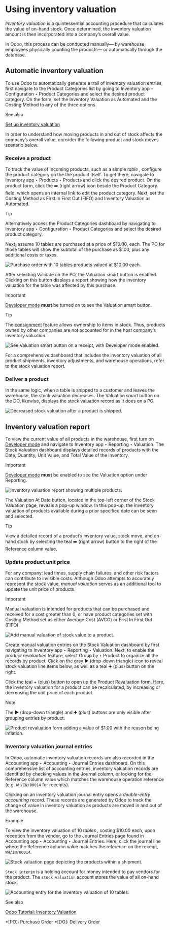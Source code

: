 # Using inventory valuation

_Inventory valuation_ is a quintessential accounting procedure that calculates
the value of on-hand stock. Once determined, the inventory valuation amount is
then incorporated into a company’s overall value.

In Odoo, this process can be conducted manually— by warehouse employees
physically counting the products— or automatically through the database.

## Automatic inventory valuation

To use Odoo to automatically generate a trail of inventory valuation entries,
first navigate to the Product Categories list by going to Inventory app ‣
Configuration ‣ Product Categories and select the desired product category. On
the form, set the Inventory Valuation as Automated and the Costing Method to
any of the three options.

See also

[Set up inventory valuation](inventory_valuation_config.html)

In order to understand how moving products in and out of stock affects the
company’s overall value, consider the following product and stock moves
scenario below.

### Receive a product

To track the value of incoming products, such as a simple _table_ , configure
the product category on the the product itself. To get there, navigate to
Inventory app ‣ Products ‣ Products and click the desired product. On the
product form, click the ➡️ (right arrow) icon beside the Product Category
field, which opens an internal link to edit the product category. Next, set
the Costing Method as First In First Out (FIFO) and Inventory Valuation as
Automated.

Tip

Alternatively access the Product Categories dashboard by navigating to
Inventory app ‣ Configuration ‣ Product Categories and select the desired
product category.

Next, assume 10 tables are purchased at a price of $10.00, each. The PO for
those tables will show the subtotal of the purchase as $100, plus any
additional costs or taxes.

![Purchase order with 10 tables products valued at $10.00
each.](../../../../../_images/purchase-order.png)

After selecting Validate on the PO, the Valuation smart button is enabled.
Clicking on this button displays a report showing how the inventory valuation
for the table was affected by this purchase.

Important

[Developer mode](../../../../general/developer_mode.html#developer-mode)
**must** be turned on to see the Valuation smart button.

Tip

The [consignment](../advanced_operations_warehouse/owned_stock.html) feature
allows ownership to items in stock. Thus, products owned by other companies
are not accounted for in the host company’s inventory valuation.

![See Valuation smart button on a receipt, with Developer mode
enabled.](../../../../../_images/valuation-smart-button.png)

For a comprehensive dashboard that includes the inventory valuation of all
product shipments, inventory adjustments, and warehouse operations, refer to
the stock valuation report.

### Deliver a product

In the same logic, when a table is shipped to a customer and leaves the
warehouse, the stock valuation decreases. The Valuation smart button on the
DO, likewise, displays the stock valuation record as it does on a PO.

![Decreased stock valuation after a product is
shipped.](../../../../../_images/decreased-stock-valuation.png)

## Inventory valuation report

To view the current value of all products in the warehouse, first turn on
[Developer mode](../../../../general/developer_mode.html#developer-mode) and
navigate to Inventory app ‣ Reporting ‣ Valuation. The Stock Valuation
dashboard displays detailed records of products with the Date, Quantity, Unit
Value, and Total Value of the inventory.

Important

[Developer mode](../../../../general/developer_mode.html#developer-mode)
**must** be enabled to see the Valuation option under Reporting.

![Inventory valuation report showing multiple
products.](../../../../../_images/inventory-valuation-products.png)

The Valuation At Date button, located in the top-left corner of the Stock
Valuation page, reveals a pop-up window. In this pop-up, the inventory
valuation of products available during a prior specified date can be seen and
selected.

Tip

View a detailed record of a product’s inventory value, stock move, and on-hand
stock by selecting the teal ➡️ (right arrow) button to the right of the
Reference column value.

### Update product unit price

For any company: lead times, supply chain failures, and other risk factors can
contribute to invisible costs. Although Odoo attempts to accurately represent
the stock value, _manual valuation_ serves as an additional tool to update the
unit price of products.

Important

Manual valuation is intended for products that can be purchased and received
for a cost greater than 0, or have product categories set with Costing Method
set as either Average Cost (AVCO) or First In First Out (FIFO).

![Add manual valuation of stock value to a
product.](../../../../../_images/add-manual-valuation.png)

Create manual valuation entries on the Stock Valuation dashboard by first
navigating to Inventory app ‣ Reporting ‣ Valuation. Next, to enable the
_product revaluation_ feature, select Group by ‣ Product to organize all the
records by product. Click on the gray ▶️ (drop-down triangle) icon to reveal
stock valuation line items below, as well as a teal ➕ (plus) button on the
right.

Click the teal \+ (plus) button to open up the Product Revaluation form. Here,
the inventory valuation for a product can be recalculated, by increasing or
decreasing the unit price of each product.

Note

The ▶️ (drop-down triangle) and ➕ (plus) buttons are only visible after
grouping entries by product.

![Product revaluation form adding a value of $1.00 with the reason being
inflation.](../../../../../_images/product-revaluation.png)

### Inventory valuation journal entries

In Odoo, automatic inventory valuation records are also recorded in the
Accounting app ‣ Accounting ‣ Journal Entries dashboard. On this comprehensive
list of accounting entries, inventory valuation records are identified by
checking values in the Journal column, or looking for the Reference column
value which matches the warehouse operation reference (e.g. `WH/IN/00014` for
receipts).

Clicking on an inventory valuation journal entry opens a _double-entry
accounting_ record. These records are generated by Odoo to track the change of
value in inventory valuation as products are moved in and out of the
warehouse.

Example

To view the inventory valuation of 10 _tables_ , costing $10.00 each, upon
reception from the vendor, go to the Journal Entries page found in Accounting
app ‣ Accounting ‣ Journal Entries. Here, click the journal line where the
Reference column value matches the reference on the receipt, `WH/IN/00014`.

![Stock valuation page depicting the products within a
shipment.](../../../../../_images/stock-valuation-product.png)

`Stock interim` is a holding account for money intended to pay vendors for the
product. The `stock valuation` account stores the value of all on-hand stock.

![Accounting entry for the inventory valuation of 10
tables.](../../../../../_images/inventory-valuation-entry.png)

See also

[Odoo Tutorial: Inventory
Valuation](https://www.odoo.com/slides/slide/2795/share)

  *[PO]: Purchase Order
  *[DO]: Delivery Order

